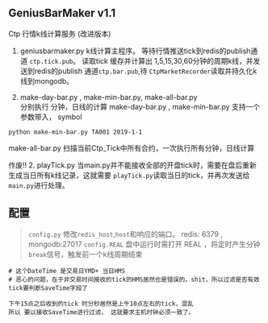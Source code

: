 
GeniusBarMaker v1.1
-------
Ctp 行情k线计算服务 (改进版本)



1. geniusbarmaker.py   k线计算主程序。 等待行情推送tick到redis的publish通道 `ctp.tick.pub`。
读取tick 缓存并计算出 1,5,15,30,60分钟的周期k线，并发送到redis的publish
通道`ctp.bar.pub`,待 `CtpMarketRecorder`读取并持久化k线到mongodb。

2. make-day-bar.py , make-min-bar.py, make-all-bar.py  
分别执行 分钟，日线的计算
make-day-bar.py , make-min-bar.py 支持一个参数带入， symbol

`python make-min-bar.py TA001 2019-1-1`

make-all-bar.py 扫描当前Ctp_Tick中所有合约，一次执行所有分钟，日线计算


作废!! 2. playTick.py  当main.py并不能接收全部的开盘tick时，需要在盘后重新生成当日所有k线记录，这就需要
`playTick.py`读取当日的tick，并再次发送给 `main.py`进行处理。 

## 配置

> `config.py` 修改`redis_host`,`host`和响应的端口。 redis: 6379 , mongodb:27017
`config.REAL` 盘中运行时需打开 REAL ，将定时产生分钟`break`信号，触发前一个k线周期结束



    # 这个DateTime 是交易日YMD+ 当日HMS
    # 恶心的问题，在于非交易时间接收的tick的HMS居然也是错误的，shit，所以过滤是否有效tick要判断SaveTime字段了
    
    下午15点之后收到的tick 时分秒居然是上午10点左右的tick，混乱
    所以 要以接收SaveTime进行过滤， 这就要求主机时钟必须一致了。